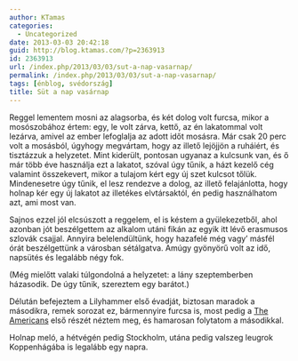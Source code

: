 ```yaml
---
author: KTamas
categories:
  - Uncategorized
date: 2013-03-03 20:42:18
guid: http://blog.ktamas.com/?p=2363913
id: 2363913
url: /index.php/2013/03/03/sut-a-nap-vasarnap/
permalink: /index.php/2013/03/03/sut-a-nap-vasarnap/
tags: [énblog, svédország]
title: Süt a nap vasárnap
---
```


Reggel lementem mosni az alagsorba, és két dolog volt furcsa, mikor a mosószobához értem: egy, le volt zárva, kettő, az én lakatommal volt lezárva, amivel az ember lefoglalja az adott időt mosásra. Már csak 20 perc volt a mosásból, úgyhogy megvártam, hogy az illető lejöjjön a ruháiért, és tisztázzuk a helyzetet. Mint kiderült, pontosan ugyanaz a kulcsunk van, és ő már több éve használja ezt a lakatot, szóval úgy tűnik, a házt kezelő cég valamint összekevert, mikor a tulajom kért egy új szet kulcsot tőlük. Mindenesetre úgy tűnik, el lesz rendezve a dolog, az illető felajánlotta, hogy holnap kér egy új lakatot az illetékes elvtársaktól, én pedig használhatom azt, ami most van. 

Sajnos ezzel jól elcsúszott a reggelem, el is késtem a gyülekezetből, ahol azonban jót beszélgettem az alkalom utáni fikán az egyik itt lévő erasmusos szlovák csajjal. Annyira belelendültünk, hogy hazafelé még vagy&#8217; másfél órát beszélgettünk a városban sétálgatva. Amúgy gyönyörű volt az idő, napsütés és legalább négy fok.

(Még mielőtt valaki túlgondolná a helyzetet: a lány szeptemberben házasodik. De úgy tűnik, szereztem egy barátot.)

Délután befejeztem a Lilyhammer első évadját, biztosan maradok a másodikra, remek sorozat ez, bármennyire furcsa is, most pedig a [The Americans](http://en.wikipedia.org/wiki/The_Americans_(2013_TV_series)) első részét néztem meg, és hamarosan folytatom a másodikkal.

Holnap meló, a hétvégén pedig Stockholm, utána pedig valszeg leugrok Koppenhágába is legalább egy napra.
